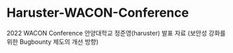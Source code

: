 # Haruster-WACON-Conference
2022 WACON Conference 안양대학교 정준영(haruster) 발표 자료 (보안성 강화를 위한 Bugbounty 제도의 개선 방향)

